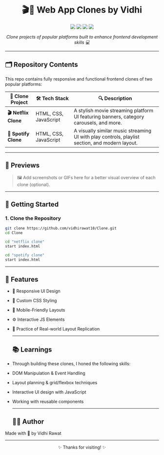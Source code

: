 <h1 align="center">🎬🎵 Web App Clones by Vidhi</h1>

<p align="center">
  <img src="https://img.shields.io/badge/HTML-5-orange?style=for-the-badge" />
  <img src="https://img.shields.io/badge/CSS-3-blue?style=for-the-badge" />
  <img src="https://img.shields.io/badge/JavaScript-ES6-yellow?style=for-the-badge" />
  <img src="https://img.shields.io/badge/Bootstrap-5-purple?style=for-the-badge" />
</p>

<p align="center">
  <i>Clone projects of popular platforms built to enhance frontend development skills 💻</i>
</p>

---

## 🗂️ Repository Contents

This repo contains fully responsive and functional frontend clones of two popular platforms:

| 🔗 Clone Project       | 🛠 Tech Stack             | 🔍 Description |
|------------------------|---------------------------|----------------|
| **🎬 Netflix Clone**   | HTML, CSS, JavaScript     | A stylish movie streaming platform UI featuring banners, category carousels, and more. |
| **🎵 Spotify Clone**   | HTML, CSS, JavaScript     | A visually similar music streaming UI with play controls, playlist section, and modern layout. |

---

## 📸 Previews

> 🖼️ Add screenshots or GIFs here for a better visual overview of each clone (optional).

---

## 🚀 Getting Started

### 1. Clone the Repository

```bash
git clone https://github.com/vidhirawat10/Clone.git
cd Clone

cd "netflix clone"
start index.html

cd "spotify clone"
start index.html
```
---

## 🌟 Features
- 🎯 Responsive UI Design

- 🎨 Custom CSS Styling

- 📱 Mobile-Friendly Layouts

- ⚙️ Interactive JS Elements

- 🧠 Practice of Real-world Layout Replication

  ---

  ## 📚 Learnings
- Through building these clones, I honed the following skills:

- DOM Manipulation & Event Handling

- Layout planning & grid/flexbox techniques

- Interactive UI design with JavaScript

- Working with reusable components

  ---

  ## 🙋‍♀️ Author
Made with 💙 by Vidhi Rawat

---

<p align="center">✨ Thanks for visiting! ✨</p>
